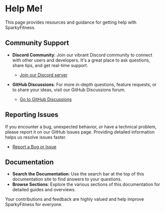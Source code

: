 # Help Me!

This page provides resources and guidance for getting help with SparkyFitness.

## Community Support

*   **Discord Community**: Join our vibrant Discord community to connect with other users and developers. It's a great place to ask questions, share tips, and get real-time support.
    *   [Join our Discord server](https://discord.gg/vcnMT5cPEA)

*   **GitHub Discussions**: For more in-depth questions, feature requests, or to share your ideas, visit our GitHub Discussions forum.
    *   [Go to GitHub Discussions](https://github.com/CodeWithCJ/SparkyFitness/discussions)

## Reporting Issues

If you encounter a bug, unexpected behavior, or have a technical problem, please report it on our GitHub Issues page. Providing detailed information helps us resolve issues faster.

*   [Report a Bug or Issue](https://github.com/CodeWithCJ/SparkyFitness/issues)

## Documentation

*   **Search the Documentation**: Use the search bar at the top of this documentation site to find answers to your questions.
*   **Browse Sections**: Explore the various sections of this documentation for detailed guides and overviews.

Your contributions and feedback are highly valued and help improve SparkyFitness for everyone.